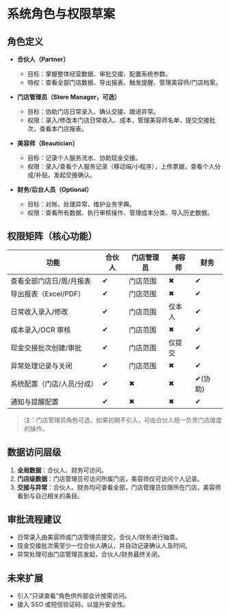 # 系统角色与权限草案

## 角色定义

- **合伙人（Partner）**

  - 目标：掌握整体经营数据、审批交接、配置系统参数。
  - 特权：查看全部门店数据、导出报表、触发提醒、管理美容师/门店档案。

- **门店管理员（Store Manager，可选）**

  - 目标：协助门店日常录入、确认交接、跟进异常。
  - 权限：录入/修改本门店日常收入、成本，管理美容师名单，提交交接批次，查看本门店报表。

- **美容师（Beautician）**

  - 目标：记录个人服务流水、协助现金交接。
  - 权限：录入/查看个人服务记录（移动端/小程序），上传票据，查看个人分成/补贴，发起交接确认。

- **财务/后台人员（Optional）**
  - 目标：对账、处理异常、维护业务字典。
  - 权限：查看所有数据、执行审核操作、管理成本分类、导入历史数据。

## 权限矩阵（核心功能）

| 功能                       | 合伙人 | 门店管理员 | 美容师 | 财务    |
| -------------------------- | ------ | ---------- | ------ | ------- |
| 查看全部门店日/周/月报表   | ✔      | 门店范围   | ✖      | ✔       |
| 导出报表（Excel/PDF）      | ✔      | 门店范围   | ✖      | ✔       |
| 日常收入录入/修改          | ✔      | 门店范围   | 仅本人 | ✔       |
| 成本录入/OCR 审核          | ✔      | 门店范围   | ✖      | ✔       |
| 现金交接批次创建/审批      | ✔      | 门店范围   | 仅提交 | ✔       |
| 异常处理记录与关闭         | ✔      | 门店范围   | ✖      | ✔       |
| 系统配置（门店/人员/分成） | ✔      | ✖          | ✖      | ✔(协助) |
| 通知与提醒配置             | ✔      | ✖          | ✖      | ✔       |

> 注：门店管理员角色可选，如果初期不引入，可由合伙人统一负责门店维度的操作。

## 数据访问层级

1. **全局数据**：合伙人、财务可访问。
2. **门店级数据**：门店管理员可访问所属门店，美容师仅可访问个人记录。
3. **交接与异常**：合伙人、财务均可查看全部，门店管理员仅限所在门店，美容师看到与自己相关的条目。

## 审批流程建议

- 日常录入由美容师或门店管理员提交，合伙人/财务进行抽查。
- 现金交接批次需至少一位合伙人确认，并自动记录确认人及时间。
- 异常处理可由门店管理员发起，合伙人/财务最终关闭。

## 未来扩展

- 引入“只读查看”角色供外部会计按需访问。
- 接入 SSO 或短信验证码，以提升安全性。
